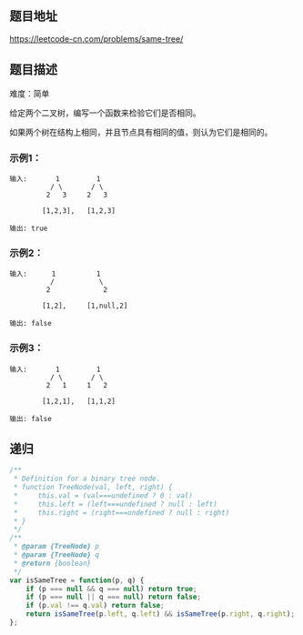 ## 题目地址

https://leetcode-cn.com/problems/same-tree/

## 题目描述

难度：简单

给定两个二叉树，编写一个函数来检验它们是否相同。

如果两个树在结构上相同，并且节点具有相同的值，则认为它们是相同的。

### 示例1：

```
输入:       1         1
          / \       / \
         2   3     2   3

        [1,2,3],   [1,2,3]

输出: true
```

### 示例2：

```
输入:      1          1
          /           \
         2             2

        [1,2],     [1,null,2]

输出: false
```

### 示例3：

```
输入:       1         1
          / \       / \
         2   1     1   2

        [1,2,1],   [1,1,2]

输出: false
```

## 递归


```js
/**
 * Definition for a binary tree node.
 * function TreeNode(val, left, right) {
 *     this.val = (val===undefined ? 0 : val)
 *     this.left = (left===undefined ? null : left)
 *     this.right = (right===undefined ? null : right)
 * }
 */
/**
 * @param {TreeNode} p
 * @param {TreeNode} q
 * @return {boolean}
 */
var isSameTree = function(p, q) {
	if (p === null && q === null) return true;
	if (p === null || q === null) return false;
	if (p.val !== q.val) return false;
	return isSameTree(p.left, q.left) && isSameTree(p.right, q.right);
};
```
